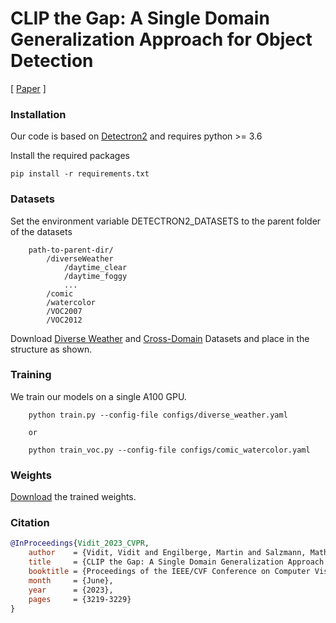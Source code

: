 # CLIP the Gap: A Single Domain Generalization Approach for Object Detection

[ [Paper](https://openaccess.thecvf.com/content/CVPR2023/papers/Vidit_CLIP_the_Gap_A_Single_Domain_Generalization_Approach_for_Object_CVPR_2023_paper.pdf) ]

### Installation
Our code is based on [Detectron2](https://github.com/facebookresearch/detectron2) and requires python >= 3.6

Install the required packages
```
pip install -r requirements.txt
```

### Datasets
Set the environment variable DETECTRON2_DATASETS to the parent folder of the datasets

```
    path-to-parent-dir/
        /diverseWeather
            /daytime_clear
            /daytime_foggy
            ...
        /comic
        /watercolor
        /VOC2007
        /VOC2012 

```
Download [Diverse Weather](https://github.com/AmingWu/Single-DGOD) and [Cross-Domain](https://naoto0804.github.io/cross_domain_detection/) Datasets and place in the structure as shown.

### Training
We train our models on a single A100 GPU.
```
    python train.py --config-file configs/diverse_weather.yaml 

    or 

    python train_voc.py --config-file configs/comic_watercolor.yaml
```

### Weights
[Download](https://drive.google.com/file/d/1qMJfMZkE7cG6wwphQtA4uAxfh0NBVItu/view?usp=drive_link) the trained weights.

### Citation
```bibtex
@InProceedings{Vidit_2023_CVPR,
    author    = {Vidit, Vidit and Engilberge, Martin and Salzmann, Mathieu},
    title     = {CLIP the Gap: A Single Domain Generalization Approach for Object Detection},
    booktitle = {Proceedings of the IEEE/CVF Conference on Computer Vision and Pattern Recognition (CVPR)},
    month     = {June},
    year      = {2023},
    pages     = {3219-3229}
}

```
